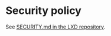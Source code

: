 # Security policy

See [SECURITY.md in the LXD repository](https://github.com/canonical/lxd/blob/main/SECURITY.md).